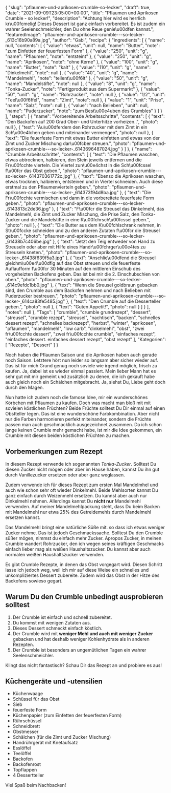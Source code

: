 {
    "slug": "pflaumen-und-aprikosen-crumble-so-lecker",
    "draft": true,
    "date": "2021-09-09T23:05:00+00:00",
    "title": "Pflaumen und Aprikosen Crumble - so lecker!",
    "description": "Achtung hier wird es herrlich kr\u00fcmelig! Dieses Dessert ist ganz einfach vorbereitet. Es ist zudem ein wahrer Seelenschmeichler, den Du ohne Reue genie\u00dfen kannst.",
    "featuredImage": "pflaumen-und-aprikosen-crumble---so-lecker-_613c16b90a89a.jpg",
    "author": "Gabi",
    "recipe": {
        "ingredients": [
            {
                "name": null,
                "contents": [
                    {
                        "value": "etwas",
                        "unit": null,
                        "name": "Butter",
                        "note": "zum Einfetten der feuerfesten Form"
                    },
                    {
                        "value": "250",
                        "unit": "g",
                        "name": "Pflaumen",
                        "note": "entsteint"
                    },
                    {
                        "value": "250",
                        "unit": "g",
                        "name": "Aprikosen",
                        "note": "ohne Kerne"
                    },
                    {
                        "value": "100",
                        "unit": "g",
                        "name": "Butter",
                        "note": "kalt"
                    },
                    {
                        "value": "110",
                        "unit": "g",
                        "name": "Dinkelmehl",
                        "note": null
                    },
                    {
                        "value": "40",
                        "unit": "g",
                        "name": "Mandelmehl",
                        "note": "teilent\u00f6lt"
                    },
                    {
                        "value": "50",
                        "unit": "g",
                        "name": "Mandelstifte",
                        "note": null
                    },
                    {
                        "value": "8",
                        "unit": "g",
                        "name": "Tonka-Zucker",
                        "note": "Fertigprodukt aus dem Supermarkt"
                    },
                    {
                        "value": "50",
                        "unit": "g",
                        "name": "Rohrzucker",
                        "note": null
                    },
                    {
                        "value": "1\/2",
                        "unit": "Teel\u00f6ffel",
                        "name": "Zimt",
                        "note": null
                    },
                    {
                        "value": "1",
                        "unit": "Prise",
                        "name": "Salz",
                        "note": null
                    },
                    {
                        "value": "nach Belieben",
                        "unit": null,
                        "name": "Puderzucker",
                        "note": "zum Best\u00e4uben des Crumbles"
                    }
                ]
            }
        ],
        "steps": [
            {
                "name": "Vorbereitende Arbeitsschritte",
                "contents": [
                    {
                        "text": "Den Backofen auf 200 Grad Ober- und Unterhitze vorheizen..",
                        "photo": null
                    },
                    {
                        "text": "Au\u00dferdem den Rohrzucker mit dem Zimt in ein Sch\u00e4lchen geben und miteinander vermengen",
                        "photo": null
                    },
                    {
                        "text": "Die feuerfeste Form mit etwas Butter einfetten und etwas von der Zimt und Zucker Mischung dar\u00fcber streuen.",
                        "photo": "pflaumen-und-aprikosen-crumble---so-lecker-_6143696487024.jpg"
                    }
                ]
            },
            {
                "name": "Crumble Arbeitsschritte",
                "contents": [
                    {
                        "text": "Die Pflaumen waschen, etwas abtrocknen, halbieren, den Stein jeweils entfernen und die Fr\u00fcchte vierteln. Die Viertel zun\u00e4chst in die Sch\u00fcssel f\u00fcr das Obst geben.",
                        "photo": "pflaumen-und-aprikosen-crumble---so-lecker-_614370361772c.jpg"
                    },
                    {
                        "text": "Ebenso die Aprikosen  waschen, etwas trocknen, halbieren, entsteinen und in Viertel schneiden. Auch diese erstmal zu den Pflaumenvierteln geben.",
                        "photo": "pflaumen-und-aprikosen-crumble---so-lecker-_614373f94d8ba.jpg"
                    },
                    {
                        "text": "Die Fr\u00fcchte vermischen und dann in die vorbereitete feuerfeste Form geben.",
                        "photo": "pflaumen-und-aprikosen-crumble---so-lecker-_6143813c2de36.jpg"
                    },
                    {
                        "text": "F\u00fcr die Streusel das Dinkelmehl, das Mandelmehl, die Zimt und  Zucker Mischung, die Prise Salz, den Tonka-Zucker und die Mandelstifte in eine R\u00fchrsch\u00fcssel geben.",
                        "photo": null
                    },
                    {
                        "text": "Die Butter aus dem K\u00fchlschrank nehmen, in St\u00fccke schneiden und zu den anderen Zutaten f\u00fcr die Streusel geben.",
                        "photo": "pflaumen-und-aprikosen-crumble---so-lecker-_61438b7c406be.jpg"
                    },
                    {
                        "text": "Jetzt den Teig entweder von Hand zu Streuseln oder aber mit Hilfe eines Handr\u00fchrger\u00e4tes zu Streuseln kneten.",
                        "photo": "pflaumen-und-aprikosen-crumble---so-lecker-_61438f639f5a3.jpg"
                    },
                    {
                        "text": "Anschlie\u00dfend die Streusel gleichm\u00e4\u00dfig auf das Obst streuen und die feuerfeste Auflaufform f\u00fcr 30 Minuten auf den mittleren Einschub des vorgeheizten Backofens geben. Das ist bei mir die 2. Einschubschien von oben.",
                        "photo": "pflaumen-und-aprikosen-crumble---so-lecker-_614c9efdc1bb0.jpg"
                    },
                    {
                        "text": "Wenn die Streusel goldbraun gebacken sind, den Crumble aus dem Backofen nehmen und nach Belieben mit Puderzucker bestreuen.",
                        "photo": "pflaumen-und-aprikosen-crumble---so-lecker-_614ca83fe5485.jpg"
                    },
                    {
                        "text": "Den Crumble auf die Desserteller geben.",
                        "photo": null
                    },
                    {
                        "text": "Guten Appetit!",
                        "photo": null
                    }
                ]
            }
        ],
        "notes": null
    },
    "Tags": [
        "crumble",
        "crumble grundrezept",
        "dessert",
        "streusel",
        "crumble rezept",
        "streusel",
        "nachtisch",
        "backen",
        "schnelles dessert rezept",
        "schnelles backrezept",
        "herbst",
        "winter",
        "aprikosen",
        "pflaumen",
        "mandelmehl",
        "low carb",
        "dinkelmehl",
        "obst",
        "zwei fr\u00fcchte dessert",
        "zwei fr\u00fcchte crumble",
        "einfaches rezept",
        "einfaches dessert. einfaches dessert rezept",
        "obst rezept"
    ],
    "Kategorien": [
        "Rezepte",
        "Dessert"
    ]
}

Noch haben die Pflaumen Saison und die Aprikosen haben auch gerade noch Saison. Letztere hört nun leider so langsam aber sicher wieder auf. Das ist für mich Grund genug noch soviele wie irgend möglich, frisch zu kaufen. Ja, dabei ist es wieder einmal passiert. Mein lieber Mann hat es  sehr gut mit mir gemeint und  zusätzlich zu denen, die ich gekauft habe auch gleich noch ein Schälchen mitgebracht. Ja, siehst Du, Liebe geht doch durch den Magen.

Nun hatte ich zudem noch die famose Idee, mir ein wunderschönes Körbchen mit Pflaumen zu kaufen. Doch was macht man bloß mit mit sovielen köstlichen Früchten? Beide Früchte solltest Du Dir einmal auf einen Obstteller legen. Das ist eine wunderschöne Farbkombination. Aber nicht nur die Farben harmonieren perfekt miteinander, sondern die Früchte passen man auch geschmacklich ausgezeichnet zusammen. Da ich schon lange keinen Crumble mehr gemacht habe, ist mir die Idee gekommen, ein Crumble mit diesen beiden köstlichen Früchten zu machen.

## Vorbemerkungen zum Rezept

In diesem Rezept verwende ich sogenannten *Tonka-Zucker*. Solltest Du diesen Zucker nicht mögen oder aber im Hause haben, kannst Du ihn gut durch Vanillezucker ersetzen oder aber ganz weglassen.

Zudem verwende ich für dieses Rezept zum ersten Mal Mandelmhel und auch wie schon sehr oft wieder Dinkelmehl. Beide Mehlsorten kannst Du ganz einfach durch Weizenmehl ersetzen. Du kannst aber auch nur Dinkelmehl nehmen. Allerdings kannst Du **nicht nur** Mandelmehl verwenden. Auf meiner Mandelmehlpackung steht, dass Du beim Backen mit Mandelmehl nur etwa 25% des Getreidemehls durch Mandelmehl ersetzen kannst.

Das Mandelmehl bringt eine natürliche Süße mit. so dass ich etwas weniger Zucker nehme. Das ist jedoch Geschmackssache. Solltest Du den Crumble süßer mögen, nimmst du einfach mehr Zucker. Apropos Zucker, in meinen Crumble wandert Rohrzucker, den ich wegen seines kräftigen Geschmacks einfach lieber mag als weißen Haushaltszucker. Du kannst  aber auch normalen weißen Haushaltszucker verwenden.

Es gibt Crumble Rezepte, in denen das Obst vorgegart wird. Diesen Schritt lasse ich jedoch weg, weil ich mir auf diese Weise ein schnelles und unkompliziertes Dessert zubereite. Zudem wird das Obst in der Hitze des Backofens sowieso gegart.

## Warum Du den Crumble unbedingt ausprobieren solltest

1. Der Crumble ist einfach und schnell zubereitet.
1. Du kommst mit wenigen Zutaten aus.
1. Dieses Dessert schmeckt einfach köstlich.
1. Der Crumble wird mit **weniger Mehl und auch mit weniger Zucker** gebacken und hat deshalb weniger Kohlenhydrate als in anderen Rezepten.
1. Der Crumble ist besonders an ungemütlichen Tagen ein wahrer Seelenschmeichler.

Klingt das nicht fantastisch? Schau Dir das Rezept an und probiere es aus!

## Küchengeräte und -utensilien

- Küchenwaage
- Schüssel für das Obst
- Sieb
- feuerfeste Form
- Küchenpapier (zum Einfetten der feuerfesten Form)
- Rührschüssel
- Schneidbrett
- Obstmesser
- Schälchen (für die Zimt und Zucker Mischung)
- Handrührgerät mit Knetaufsatz
- Esslöffel
- Teelöffel
- Backofen
- Backofenrost
- Topflappen
- 4 Dessertteller

Viel Spaß beim Nachbacken!